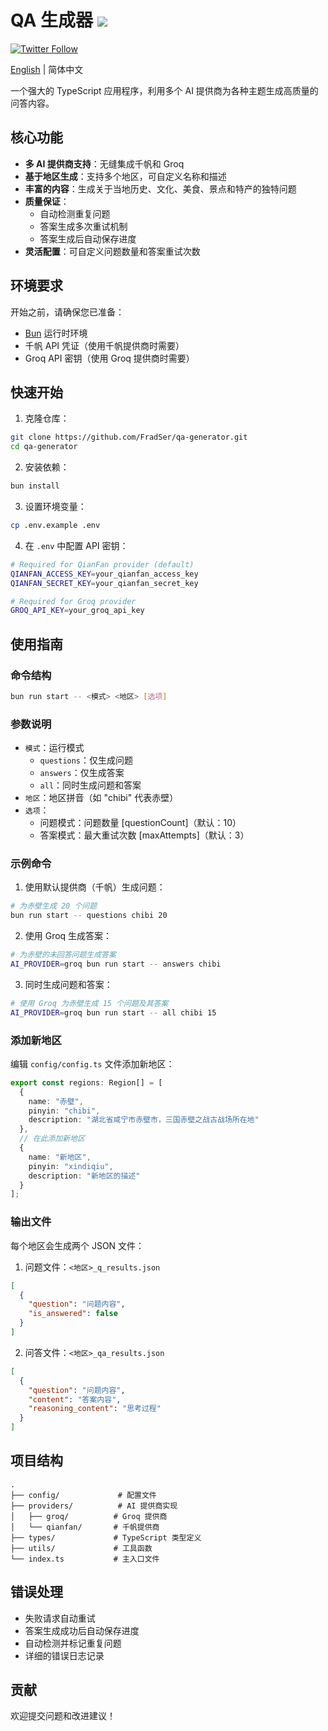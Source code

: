# QA 生成器 ![](https://img.shields.io/badge/A%20FRAD%20PRODUCT-WIP-yellow)

[![Twitter Follow](https://img.shields.io/twitter/follow/FradSer?style=social)](https://twitter.com/FradSer)

[English](README.md) | 简体中文

一个强大的 TypeScript 应用程序，利用多个 AI 提供商为各种主题生成高质量的问答内容。

## 核心功能

- **多 AI 提供商支持**：无缝集成千帆和 Groq
- **基于地区生成**：支持多个地区，可自定义名称和描述
- **丰富的内容**：生成关于当地历史、文化、美食、景点和特产的独特问题
- **质量保证**：
  - 自动检测重复问题
  - 答案生成多次重试机制
  - 答案生成后自动保存进度
- **灵活配置**：可自定义问题数量和答案重试次数

## 环境要求

开始之前，请确保您已准备：
- [Bun](https://bun.sh) 运行时环境
- 千帆 API 凭证（使用千帆提供商时需要）
- Groq API 密钥（使用 Groq 提供商时需要）

## 快速开始

1. 克隆仓库：
```bash
git clone https://github.com/FradSer/qa-generator.git
cd qa-generator
```

2. 安装依赖：
```bash
bun install
```

3. 设置环境变量：
```bash
cp .env.example .env
```

4. 在 `.env` 中配置 API 密钥：
```bash
# Required for QianFan provider (default)
QIANFAN_ACCESS_KEY=your_qianfan_access_key
QIANFAN_SECRET_KEY=your_qianfan_secret_key

# Required for Groq provider
GROQ_API_KEY=your_groq_api_key
```

## 使用指南

### 命令结构

```bash
bun run start -- <模式> <地区> [选项]
```

### 参数说明

- `模式`：运行模式
  - `questions`：仅生成问题
  - `answers`：仅生成答案
  - `all`：同时生成问题和答案
- `地区`：地区拼音（如 "chibi" 代表赤壁）
- `选项`：
  - 问题模式：问题数量 [questionCount]（默认：10）
  - 答案模式：最大重试次数 [maxAttempts]（默认：3）

### 示例命令

1. 使用默认提供商（千帆）生成问题：
```bash
# 为赤壁生成 20 个问题
bun run start -- questions chibi 20
```

2. 使用 Groq 生成答案：
```bash
# 为赤壁的未回答问题生成答案
AI_PROVIDER=groq bun run start -- answers chibi
```

3. 同时生成问题和答案：
```bash
# 使用 Groq 为赤壁生成 15 个问题及其答案
AI_PROVIDER=groq bun run start -- all chibi 15
```

### 添加新地区

编辑 `config/config.ts` 文件添加新地区：

```typescript
export const regions: Region[] = [
  {
    name: "赤壁",
    pinyin: "chibi",
    description: "湖北省咸宁市赤壁市，三国赤壁之战古战场所在地"
  },
  // 在此添加新地区
  {
    name: "新地区",
    pinyin: "xindiqiu",
    description: "新地区的描述"
  }
];
```

### 输出文件

每个地区会生成两个 JSON 文件：

1. 问题文件：`<地区>_q_results.json`
```json
[
  {
    "question": "问题内容",
    "is_answered": false
  }
]
```

2. 问答文件：`<地区>_qa_results.json`
```json
[
  {
    "question": "问题内容",
    "content": "答案内容",
    "reasoning_content": "思考过程"
  }
]
```

## 项目结构

```
.
├── config/             # 配置文件
├── providers/          # AI 提供商实现
│   ├── groq/          # Groq 提供商
│   └── qianfan/       # 千帆提供商
├── types/             # TypeScript 类型定义
├── utils/             # 工具函数
└── index.ts           # 主入口文件
```

## 错误处理

- 失败请求自动重试
- 答案生成成功后自动保存进度
- 自动检测并标记重复问题
- 详细的错误日志记录

## 贡献

欢迎提交问题和改进建议！ 